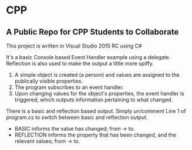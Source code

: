 # CPP
## A Public Repo for CPP Students to Collaborate

This project is written in Visual Studio 2015 RC using C#

It's a basic Console based Event Handler example using a delegate. Reflection is also used to make the output a little more spiffy.

1. A simple object is created (a person) and values are assigned to the publically visible properties.
2. The program subscribes to an event handler.
3. Upon changing values for the object's properties, the event handler is triggered, which outputs information pertaining to what changed.

There is a basic and reflection based output. Simply un/comment Line 1 of program.cs to switch between basic and reflection output.

* BASIC informs the value has changed; from -> to.
* REFLECTION informs the property that has been changed, and the relevant values; from -> to. 
